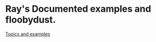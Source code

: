 # Ray's Documented examples and floobydust.

[Topics and examples](https://github.com/Ray-Wynn/ray-wynn.github.io/wiki)
